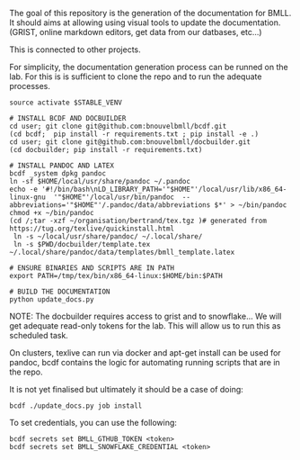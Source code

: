 The goal of this repository is the generation of the documentation for BMLL.
It should aims at allowing using visual tools to update the documentation.
(GRIST, online markdown editors, get data from our datbases, etc...) 

This is connected to other projects.

For simplicity, the documentation generation process can be runned on the lab.
For this is is sufficient to clone the repo and to run the adequate processes.

```
source activate $STABLE_VENV

# INSTALL BCDF AND DOCBUILDER
cd user; git clone git@github.com:bnouvelbmll/bcdf.git
(cd bcdf;  pip install -r requirements.txt ; pip install -e .)
cd user; git clone git@github.com:bnouvelbmll/docbuilder.git
(cd docbuilder; pip install -r requirements.txt)

# INSTALL PANDOC AND LATEX
bcdf _system dpkg pandoc
ln -sf $HOME/local/usr/share/pandoc ~/.pandoc
echo -e '#!/bin/bash\nLD_LIBRARY_PATH='"$HOME"'/local/usr/lib/x86_64-linux-gnu  '"$HOME"'/local/usr/bin/pandoc  --abbreviations='"$HOME"'/.pandoc/data/abbreviations $*' > ~/bin/pandoc
chmod +x ~/bin/pandoc
(cd /;tar -xzf ~/organisation/bertrand/tex.tgz )# generated from  https://tug.org/texlive/quickinstall.html
 ln -s ~/local/usr/share/pandoc/ ~/.local/share/
 ln -s $PWD/docbuilder/template.tex ~/.local/share/pandoc/data/templates/bmll_template.latex

# ENSURE BINARIES AND SCRIPTS ARE IN PATH
export PATH=/tmp/tex/bin/x86_64-linux:$HOME/bin:$PATH

# BUILD THE DOCUMENTATION
python update_docs.py
```

NOTE: The docbuilder requires access to grist and to snowflake...
We will get adequate read-only tokens for the lab.
This will allow us to run this as scheduled task.

On clusters, texlive can run via docker and apt-get install can be used for pandoc,
bcdf contains the logic for automating running scripts that are in the repo.

It is not yet finalised but ultimately it should be a case of doing:
```
bcdf ./update_docs.py job install 
```

To set credentials, you can use the following:
```
bcdf secrets set BMLL_GTHUB_TOKEN <token>
bcdf secrets set BMLL_SNOWFLAKE_CREDENTIAL <token>
```
